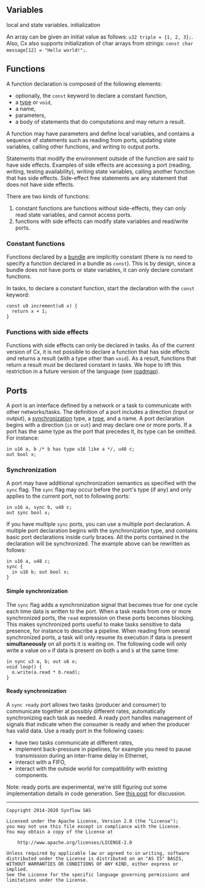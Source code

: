 ## Variables

local and state variables.
initialization

An array can be given an initial value as follows: `u32 triple = {1, 2, 3};`. Also, Cx also supports initialization of char arrays from strings: `const char message[12] = "Hello world!";`.

## Functions

A function declaration is composed of the following elements:

- optionally, the `const` keyword to declare a constant function,
- a [type](/documentation/type-system/) or `void`,
- a name,
- parameters,
- a body of statements that do computations and may return a result.

A function may have parameters and define local variables, and contains a sequence of statements such as reading from ports, updating state variables, calling other functions, and writing to output ports.

Statements that modify the environment outside of the function are said to have side effects. Examples of side effects are accessing a port (reading, writing, testing availability), writing state variables, calling another function that has side effects. Side-effect free statements are any statement that does not have side effects.

There are two kinds of functions:

1. constant functions are functions without side-effects, they can only read state variables, and cannot access ports.
2. functions with side effects can modify state variables and read/write ports.

### Constant functions

Functions declared by a [bundle](/documentation/bundles) are implicitly constant (there is no need to specify a function declared in a bundle as `const`). This is by design, since a bundle does not have ports or state variables, it can only declare constant functions.

In tasks, to declare a constant function, start the declaration with the `const` keyword:

    const u9 increment(u8 x) {
      return x + 1;
    }

### Functions with side effects

Functions with side effects can only be declared in tasks. As of the current version of Cx, it is not possible to declare a function that has side effects _and_ returns a result (with a type other than `void`). As a result, functions that return a result must be declared constant in tasks. We hope to lift this restriction in a future version of the language (see [roadmap](/roadmap)).

## Ports

A port is an interface defined by a network or a task to communicate with other networks/tasks. The definition of a port includes a direction (input or output), a [synchronization](ports/#synchronization) type, a [type](/documentation/type-system/), and a name. A port declaration begins with a direction (`in` or `out`) and may declare one or more ports. If a port has the same type as the port that precedes it, its type can be omitted. For instance:

    in u16 a, b /* b has type u16 like a */, u48 c;
    out bool x;

### Synchronization

A port may have additional synchronization semantics as specified with the `sync` flag. The `sync` flag may occur before the port's type (if any) and only applies to the current port, not to following ports:

    in u16 a, sync b, u48 c;
    out sync bool x;

If you have multiple `sync` ports, you can use a multiple port declaration. A multiple port declaration begins with the synchronization type, and contains basic port declarations inside curly braces. All the ports contained in the declaration will be synchronized. The example above can be rewritten as follows:

    in u16 a, u48 c;
    sync {
      in u16 b; out bool x;
    }

#### Simple synchronization

The `sync` flag adds a synchronization signal that becomes true for one cycle each time data is written to the port. When a task reads from one or more synchronized ports, the `read` expression on these ports becomes blocking. This makes synchronized ports useful to make tasks sensitive to data presence, for instance to describe a pipeline. When reading from several synchronized ports, a task will only resume its execution if data is present **simultaneously** on all ports it is waiting on. The following code will only write a value on `o` if data is present on both `a` and `b` at the same time:

    in sync u3 a, b; out u6 o;
    void loop() {
      o.write(a.read * b.read);
    }

#### Ready synchronization

A `sync ready` port allows two tasks (producer and consumer) to communicate together at possibly different rates, automatically synchronizing each task as needed. A ready port handles management of signals that indicate when the consumer is ready and when the producer has valid data. Use a ready port in the following cases:

- have two tasks communicate at different rates,
- implement back-pressure in pipelines, for example you need to pause transmission during an inter-frame delay in Ethernet,
- interact with a FIFO,
- interact with the outside world for compatibility with existing components.

Note: ready ports are experimental, we're still figuring out some implementation details in code generation. See [this post](https://forum.synflow.com/t/thoughts-on-ready-ports-for-implementing-an-intel-8088/219) for discussion.


---
```
Copyright 2014-2020 Synflow SAS

Licensed under the Apache License, Version 2.0 (the "License");
you may not use this file except in compliance with the License.
You may obtain a copy of the License at

    http://www.apache.org/licenses/LICENSE-2.0

Unless required by applicable law or agreed to in writing, software
distributed under the License is distributed on an "AS IS" BASIS,
WITHOUT WARRANTIES OR CONDITIONS OF ANY KIND, either express or implied.
See the License for the specific language governing permissions and
limitations under the License.
```
